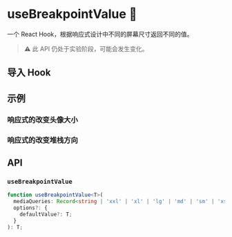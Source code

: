 # useBreakpointValue 🧪

一个 React Hook，根据响应式设计中不同的屏幕尺寸返回不同的值。

> ⚠️ 此 API 仍处于实验阶段，可能会发生变化。

## 导入 Hook

<!--{include:<import-guide>}-->

## 示例

### 响应式的改变头像大小

<!--{include:`basic.md`}-->

### 响应式的改变堆栈方向

<!--{include:`stack.md`}-->

## API

### `useBreakpointValue`

```ts
function useBreakpointValue<T>(
  mediaQueries: Record<string | 'xxl' | 'xl' | 'lg' | 'md' | 'sm' | 'xs', T>,
  options?: {
    defaultValue?: T;
  }
): T;
```
